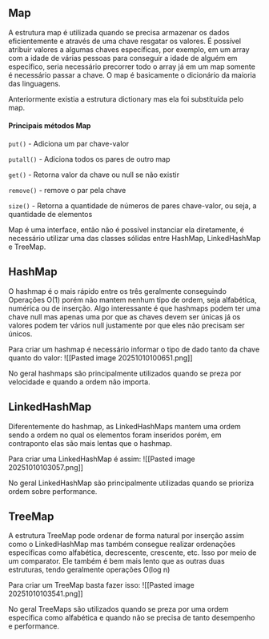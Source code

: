 ## Map

A estrutura map é utilizada quando se precisa armazenar os dados eficientemente e através de uma chave resgatar os valores. É possível atribuir valores a algumas chaves específicas, por exemplo, em um array com a idade de várias pessoas para conseguir a idade de alguém em específico, seria necessário precorrer todo o array já em um map somente é necessário passar a chave. 
O map é basicamente o dicionário da maioria das linguagens.

Anteriormente existia a estrutura dictionary mas ela foi substituída pelo map.

#### Principais métodos Map
`put()` - Adiciona um par chave-valor

`putall()` - Adiciona todos os pares de outro map

`get()` - Retorna valor da chave ou null se não existir

`remove()` - remove o par pela chave

`size()` - Retorna a quantidade de números de pares chave-valor, ou seja, a quantidade de elementos



Map é uma interface, então não é possível instanciar ela diretamente, é necessário utilizar uma das classes sólidas entre HashMap, LinkedHashMap e TreeMap.

## HashMap
O hashmap é o mais rápido entre os três geralmente conseguindo Operações O(1) porém não mantem nenhum tipo de ordem, seja alfabética, numérica ou de inserção.
Algo interessante é que hashmaps podem ter uma chave null mas apenas uma por que as chaves devem ser únicas já os valores podem ter vários null justamente por que eles não precisam ser únicos.

Para criar um hashmap é necessário informar o tipo de dado tanto da chave quanto do valor:
![[Pasted image 20251010100651.png]]

No geral hashmaps são principalmente utilizados quando se preza por velocidade e quando a ordem não importa.

## LinkedHashMap
Diferentemente do hashmap, as LinkedHashMaps mantem uma ordem sendo a ordem no qual os elementos foram inseridos porém, em contraponto elas são mais lentas que o hashmap.

Para criar uma LinkedHashMap é assim:
![[Pasted image 20251010103057.png]]

No geral LinkedHashMap são principalmente utilizadas quando se prioriza ordem sobre performance.


## TreeMap
A estrutura TreeMap pode ordenar de forma natural por inserção assim como o LinkedHashMap mas também consegue realizar ordenações específicas como alfabética, decrescente, crescente, etc. Isso por meio de um comparator.
Ele também é bem mais lento que as outras duas estruturas, tendo geralmente operações O(log n)

Para criar um TreeMap basta fazer isso:
![[Pasted image 20251010103541.png]]

No geral TreeMaps são utilizados quando se preza por uma ordem específica como alfabética e quando não se precisa de tanto desempenho e performance.